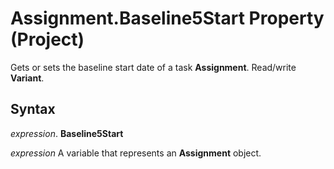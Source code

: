 
# Assignment.Baseline5Start Property (Project)

Gets or sets the baseline start date of a task  **Assignment**. Read/write **Variant**.


## Syntax

 _expression_. **Baseline5Start**

 _expression_ A variable that represents an **Assignment** object.

